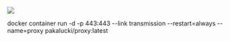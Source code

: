 ![](https://github.com/pakalucki/proxy/workflows/master/badge.svg)


docker container run -d -p 443:443 --link transmission --restart=always --name=proxy pakalucki/proxy:latest